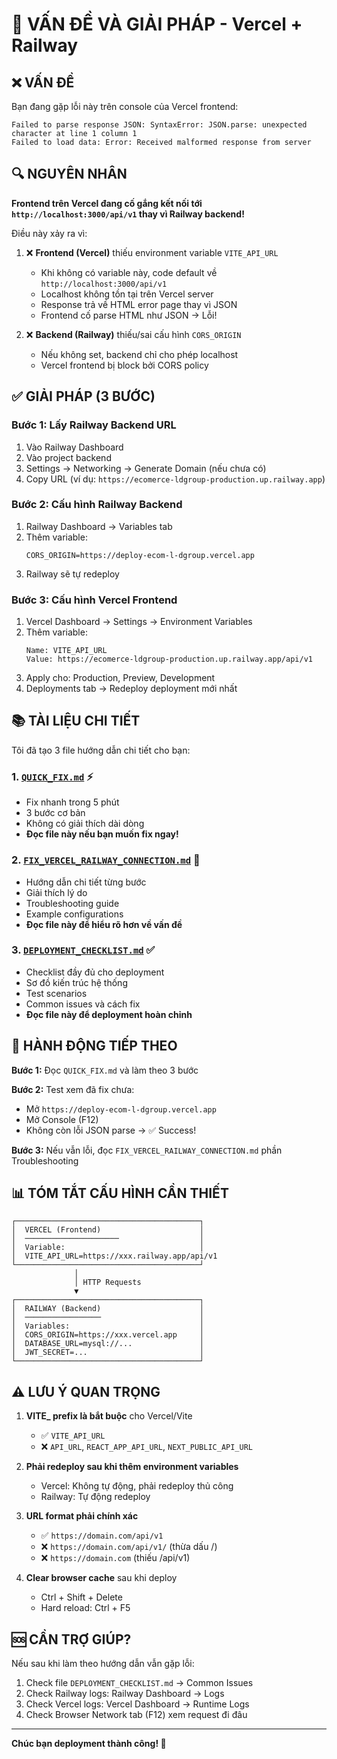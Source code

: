 # 🔧 VẤN ĐỀ VÀ GIẢI PHÁP - Vercel + Railway

## ❌ VẤN ĐỀ

Bạn đang gặp lỗi này trên console của Vercel frontend:

```
Failed to parse response JSON: SyntaxError: JSON.parse: unexpected character at line 1 column 1
Failed to load data: Error: Received malformed response from server
```

## 🔍 NGUYÊN NHÂN

**Frontend trên Vercel đang cố gắng kết nối tới `http://localhost:3000/api/v1` thay vì Railway backend!**

Điều này xảy ra vì:

1. ❌ **Frontend (Vercel)** thiếu environment variable `VITE_API_URL`
   - Khi không có variable này, code default về `http://localhost:3000/api/v1`
   - Localhost không tồn tại trên Vercel server
   - Response trả về HTML error page thay vì JSON
   - Frontend cố parse HTML như JSON → Lỗi!

2. ❌ **Backend (Railway)** thiếu/sai cấu hình `CORS_ORIGIN`
   - Nếu không set, backend chỉ cho phép localhost
   - Vercel frontend bị block bởi CORS policy

## ✅ GIẢI PHÁP (3 BƯỚC)

### Bước 1: Lấy Railway Backend URL
1. Vào Railway Dashboard
2. Vào project backend
3. Settings → Networking → Generate Domain (nếu chưa có)
4. Copy URL (ví dụ: `https://ecomerce-ldgroup-production.up.railway.app`)

### Bước 2: Cấu hình Railway Backend
1. Railway Dashboard → Variables tab
2. Thêm variable:
   ```
   CORS_ORIGIN=https://deploy-ecom-l-dgroup.vercel.app
   ```
3. Railway sẽ tự redeploy

### Bước 3: Cấu hình Vercel Frontend
1. Vercel Dashboard → Settings → Environment Variables
2. Thêm variable:
   ```
   Name: VITE_API_URL
   Value: https://ecomerce-ldgroup-production.up.railway.app/api/v1
   ```
3. Apply cho: Production, Preview, Development
4. Deployments tab → Redeploy deployment mới nhất

## 📚 TÀI LIỆU CHI TIẾT

Tôi đã tạo 3 file hướng dẫn chi tiết cho bạn:

### 1. [`QUICK_FIX.md`](./QUICK_FIX.md) ⚡
- Fix nhanh trong 5 phút
- 3 bước cơ bản
- Không có giải thích dài dòng
- **Đọc file này nếu bạn muốn fix ngay!**

### 2. [`FIX_VERCEL_RAILWAY_CONNECTION.md`](./FIX_VERCEL_RAILWAY_CONNECTION.md) 📖
- Hướng dẫn chi tiết từng bước
- Giải thích lý do
- Troubleshooting guide
- Example configurations
- **Đọc file này để hiểu rõ hơn về vấn đề**

### 3. [`DEPLOYMENT_CHECKLIST.md`](./DEPLOYMENT_CHECKLIST.md) ✅
- Checklist đầy đủ cho deployment
- Sơ đồ kiến trúc hệ thống
- Test scenarios
- Common issues và cách fix
- **Đọc file này để deployment hoàn chỉnh**

## 🎯 HÀNH ĐỘNG TIẾP THEO

**Bước 1:** Đọc `QUICK_FIX.md` và làm theo 3 bước

**Bước 2:** Test xem đã fix chưa:
- Mở `https://deploy-ecom-l-dgroup.vercel.app`
- Mở Console (F12)
- Không còn lỗi JSON parse → ✅ Success!

**Bước 3:** Nếu vẫn lỗi, đọc `FIX_VERCEL_RAILWAY_CONNECTION.md` phần Troubleshooting

## 📊 TÓM TẮT CẤU HÌNH CẦN THIẾT

```
┌─────────────────────────────────────────┐
│  VERCEL (Frontend)                      │
│  ─────────────────────                  │
│  Variable:                              │
│  VITE_API_URL=https://xxx.railway.app/api/v1
└─────────────────────────────────────────┘
              │
              │ HTTP Requests
              ▼
┌─────────────────────────────────────────┐
│  RAILWAY (Backend)                      │
│  ─────────────────                      │
│  Variables:                             │
│  CORS_ORIGIN=https://xxx.vercel.app     │
│  DATABASE_URL=mysql://...               │
│  JWT_SECRET=...                         │
└─────────────────────────────────────────┘
```

## ⚠️ LƯU Ý QUAN TRỌNG

1. **VITE_ prefix là bắt buộc** cho Vercel/Vite
   - ✅ `VITE_API_URL`
   - ❌ `API_URL`, `REACT_APP_API_URL`, `NEXT_PUBLIC_API_URL`

2. **Phải redeploy sau khi thêm environment variables**
   - Vercel: Không tự động, phải redeploy thủ công
   - Railway: Tự động redeploy

3. **URL format phải chính xác**
   - ✅ `https://domain.com/api/v1`
   - ❌ `https://domain.com/api/v1/` (thừa dấu /)
   - ❌ `https://domain.com` (thiếu /api/v1)

4. **Clear browser cache** sau khi deploy
   - Ctrl + Shift + Delete
   - Hard reload: Ctrl + F5

## 🆘 CẦN TRỢ GIÚP?

Nếu sau khi làm theo hướng dẫn vẫn gặp lỗi:

1. Check file `DEPLOYMENT_CHECKLIST.md` → Common Issues
2. Check Railway logs: Railway Dashboard → Logs
3. Check Vercel logs: Vercel Dashboard → Runtime Logs
4. Check Browser Network tab (F12) xem request đi đâu

---

**Chúc bạn deployment thành công! 🚀**

